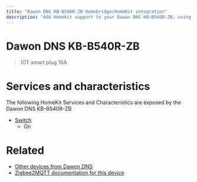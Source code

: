 ```yaml
---
title: "Dawon DNS KB-B540R-ZB Homebridge/HomeKit integration"
description: "Add HomeKit support to your Dawon DNS KB-B540R-ZB, using Homebridge, Zigbee2MQTT and homebridge-z2m."
---
```

<!---
This file has been GENERATED using src/docgen/docgen.ts
DO NOT EDIT THIS FILE MANUALLY!
-->
# Dawon DNS KB-B540R-ZB
> IOT smart plug 16A


# Services and characteristics
The following HomeKit Services and Characteristics are exposed by
the Dawon DNS KB-B540R-ZB

* [Switch](../../switch.md)
  * On


# Related
* [Other devices from Dawon DNS](../index.md#dawon_dns)
* [Zigbee2MQTT documentation for this device](https://www.zigbee2mqtt.io/devices/KB-B540R-ZB.html)